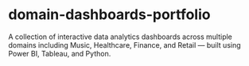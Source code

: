 # domain-dashboards-portfolio
A collection of interactive data analytics dashboards across multiple domains including Music, Healthcare, Finance, and Retail — built using Power BI, Tableau, and Python.
